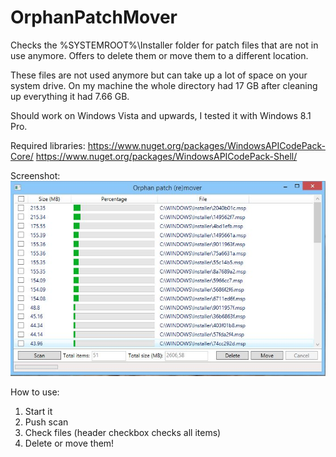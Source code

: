 # OrphanPatchMover
Checks the %SYSTEMROOT%\Installer folder for patch files that are not in use anymore. Offers to delete them or move them to a different location.

These files are not used anymore but can take up a lot of space on your system drive.
On my machine the whole directory had 17 GB after cleaning up everything it had 7.66 GB.

Should work on Windows Vista and upwards, I tested it with Windows 8.1 Pro.

Required libraries:
https://www.nuget.org/packages/WindowsAPICodePack-Core/
https://www.nuget.org/packages/WindowsAPICodePack-Shell/

Screenshot:
![Alt text](https://raw.githubusercontent.com/g4rb4g3/OrphanPatchMover/master/screenshot.JPG)

How to use:
1. Start it
2. Push scan
3. Check files (header checkbox checks all items)
4. Delete or move them!
